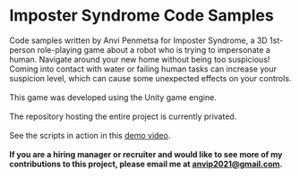 # Imposter Syndrome Code Samples
Code samples written by Anvi Penmetsa for Imposter Syndrome, a 3D 1st-person role-playing game about a robot who is trying to impersonate a human. Navigate around your new home without being too suspicious! Coming into contact with water or failing human tasks can increase your suspicion level, which can cause some unexpected effects on your controls.\
 \
This game was developed using the Unity game engine.\
 \
The repository hosting the entire project is currently privated.\
 \
See the scripts in action in this [demo video](https://1drv.ms/v/s!AowguBSlb55mnTtOLk6tccV5LIFL).\
 \
**If you are a hiring manager or recruiter and would like to see more of my contributions to this project, please email me at anvip2021@gmail.com.**
